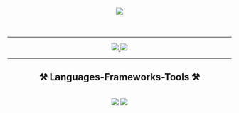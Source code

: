 <h1 align="center">
    <img src="https://readme-typing-svg.herokuapp.com/?font=Righteous&size=35&center=true&vCenter=true&width=500&height=70&duration=4000&lines=Hi+There!+👋;+I'm+Mohammed+Anaz!;" />
</h1>


<br/>

<hr/>


 
<div align="center"> 
  <a href="mailto:mohammedanaz@gmial.com">
    <img src="https://img.shields.io/badge/Gmail-333333?style=for-the-badge&logo=gmail&logoColor=red" />
  </a>
  <a href="https://www.linkedin.com/in/mohammed-anaz-b2269b24/" target="blank">
    <img src="https://img.shields.io/badge/LinkedIn-0077B5?style=for-the-badge&logo=linkedin&logoColor=white" target="blank" />
  </a>
</div>

 <hr/>
 
<h2 align="center">⚒️ Languages-Frameworks-Tools ⚒️</h2>
<br/>
<div align="center">
    <img src="https://skillicons.dev/icons?i=react,django,bootstrap,html,css,vscode,github,git,figma,tailwind,postman,vercel,redux" />
    <img src="https://skillicons.dev/icons?i=python,javascript,java,postgresql" /><br>
</div>

<br/>



<div align="center">


<br/>
